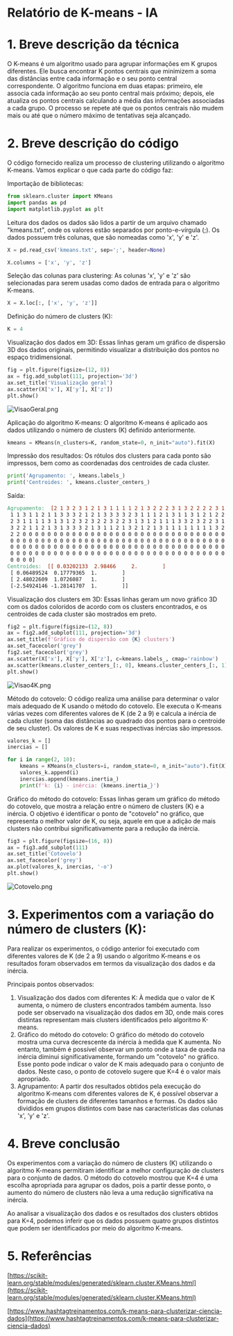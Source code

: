 # Relatório de K-means - IA

# **1. Breve descrição da técnica**

O K-means é um algoritmo usado para agrupar informações em K grupos diferentes. Ele busca encontrar K pontos centrais que minimizem a soma das distâncias entre cada informação e o seu ponto central correspondente. O algoritmo funciona em duas etapas: primeiro, ele associa cada informação ao seu ponto central mais próximo; depois, ele atualiza os pontos centrais calculando a média das informações associadas a cada grupo. O processo se repete até que os pontos centrais não mudem mais ou até que o número máximo de tentativas seja alcançado.

# **2. Breve descrição do código**

O código fornecido realiza um processo de clustering utilizando o algoritmo K-means. Vamos explicar o que cada parte do código faz:

Importação de bibliotecas:

```python
from sklearn.cluster import KMeans
import pandas as pd
import matplotlib.pyplot as plt
```

Leitura dos dados os dados são lidos a partir de um arquivo chamado "kmeans.txt", onde os valores estão separados por ponto-e-vírgula (;). Os dados possuem três colunas, que são nomeadas como 'x', 'y' e 'z'.

```python
X = pd.read_csv('kmeans.txt', sep=';', header=None)

X.columns = ['x', 'y', 'z']
```

Seleção das colunas para clustering: As colunas 'x', 'y' e 'z' são selecionadas para serem usadas como dados de entrada para o algoritmo K-means.

```python
X = X.loc[:, ['x', 'y', 'z']]
```

Definição do número de clusters (K):

```python
K = 4
```

Visualização dos dados em 3D: Essas linhas geram um gráfico de dispersão 3D dos dados originais, permitindo visualizar a distribuição dos pontos no espaço tridimensional.

```python
fig = plt.figure(figsize=(12, 8))
ax = fig.add_subplot(111, projection='3d')
ax.set_title('Visualização geral')
ax.scatter(X['x'], X['y'], X['z'])
plt.show()
```

![VisaoGeral.png](assets/VisaoGeral.png)

Aplicação do algoritmo K-means: O algoritmo K-means é aplicado aos dados utilizando o número de clusters (K) definido anteriormente.

```python
kmeans = KMeans(n_clusters=K, random_state=0, n_init="auto").fit(X)
```

Impressão dos resultados: Os rótulos dos clusters para cada ponto são impressos, bem como as coordenadas dos centroides de cada cluster.

```python
print('Agrupamento: ', kmeans.labels_)
print('Centroides: ', kmeans.cluster_centers_)
```

Saída:

```makefile
Agrupamento:  [2 1 3 2 3 1 2 1 3 1 1 1 1 2 1 3 2 2 2 3 1 3 2 2 2 2 3 1 2 1 1 3 2 1 2 3 1
 1 1 3 1 1 2 1 1 3 3 3 2 1 2 1 3 3 3 3 2 3 1 1 1 2 1 3 1 1 3 1 2 1 2 2 2 1
 2 3 1 1 1 1 3 1 3 1 2 3 2 3 2 2 3 2 2 3 1 3 1 2 1 1 1 3 3 2 3 2 2 3 1 2 1
 3 2 2 1 1 2 1 3 1 3 3 3 2 1 3 1 1 2 1 3 2 1 2 1 3 1 1 1 1 1 1 1 1 3 2 2 1
 2 2 0 0 0 0 0 0 0 0 0 0 0 0 0 0 0 0 0 0 0 0 0 0 0 0 0 0 0 0 0 0 0 0 0 0 0
 0 0 0 0 0 0 0 0 0 0 0 0 0 0 0 0 0 0 0 0 0 0 0 0 0 0 0 0 0 0 0 0 0 0 0 0 0
 0 0 0 0 0 0 0 0 0 0 0 0 0 0 0 0 0 0 0 0 0 0 0 0 0 0 0 0 0 0 0 0 0 0 0 0 0
 0 0 0 0 0 0 0 0 0 0 0 0 0 0 0 0 0 0 0 0 0 0 0 0 0 0 0 0 0 0 0 0 0 0 0 0 0
 0 0 0 0]
Centroides:  [[ 0.03202133  2.98466     2.        ]
 [ 0.06489524  0.17779365  1.        ]
 [ 2.48022609  1.0726087   1.        ]
 [-2.54924146 -1.28141707  1.        ]]
```

Visualização dos clusters em 3D: Essas linhas geram um novo gráfico 3D com os dados coloridos de acordo com os clusters encontrados, e os centroides de cada cluster são mostrados em preto.

```python
fig2 = plt.figure(figsize=(12, 8))
ax = fig2.add_subplot(111, projection='3d')
ax.set_title(f'Gráfico de dispersão com {K} clusters')
ax.set_facecolor('grey')
fig2.set_facecolor('grey')
ax.scatter(X['x'], X['y'], X['z'], c=kmeans.labels_, cmap='rainbow')
ax.scatter(kmeans.cluster_centers_[:, 0], kmeans.cluster_centers_[:, 1], kmeans.cluster_centers_[:, 2], c='black')
plt.show()
```

![Visao4K.png](assets/Visao4K.png)

Método do cotovelo: O código realiza uma análise para determinar o valor mais adequado de K usando o método do cotovelo. Ele executa o K-means várias vezes com diferentes valores de K (de 2 a 9) e calcula a inércia de cada cluster (soma das distâncias ao quadrado dos pontos para o centroide de seu cluster). Os valores de K e suas respectivas inércias são impressos.

```python
valores_k = []
inercias = []

for i in range(2, 10):
    kmeans = KMeans(n_clusters=i, random_state=0, n_init="auto").fit(X)
    valores_k.append(i)
    inercias.append(kmeans.inertia_)
    print(f'k: {i} - inércia: {kmeans.inertia_}')
```

Gráfico do método do cotovelo: Essas linhas geram um gráfico do método do cotovelo, que mostra a relação entre o número de clusters (K) e a inércia. O objetivo é identificar o ponto de "cotovelo" no gráfico, que representa o melhor valor de K, ou seja, aquele em que a adição de mais clusters não contribui significativamente para a redução da inércia.

```python
fig3 = plt.figure(figsize=(16, 8))
ax = fig3.add_subplot(111)
ax.set_title('Cotovelo')
ax.set_facecolor('grey')
ax.plot(valores_k, inercias, '-o')
plt.show()
```

![Cotovelo.png](assets/Cotovelo.png)

# 3. Experimentos com a variação do número de clusters (K):

Para realizar os experimentos, o código anterior foi executado com diferentes valores de K (de 2 a 9) usando o algoritmo K-means e os resultados foram observados em termos da visualização dos dados e da inércia.

Principais pontos observados:

1. Visualização dos dados com diferentes K:
À medida que o valor de K aumenta, o número de clusters encontrados também aumenta. Isso pode ser observado na visualização dos dados em 3D, onde mais cores distintas representam mais clusters identificados pelo algoritmo K-means.
2. Gráfico do método do cotovelo:
O gráfico do método do cotovelo mostra uma curva decrescente da inércia à medida que K aumenta. No entanto, também é possível observar um ponto onde a taxa de queda na inércia diminui significativamente, formando um "cotovelo" no gráfico. Esse ponto pode indicar o valor de K mais adequado para o conjunto de dados. Neste caso, o ponto de cotovelo sugere que K=4 é o valor mais apropriado.
3. Agrupamento:
A partir dos resultados obtidos pela execução do algoritmo K-means com diferentes valores de K, é possível observar a formação de clusters de diferentes tamanhos e formas. Os dados são divididos em grupos distintos com base nas características das colunas 'x', 'y' e 'z'.

# 4. Breve conclusão

Os experimentos com a variação do número de clusters (K) utilizando o algoritmo K-means permitiram identificar a melhor configuração de clusters para o conjunto de dados. O método do cotovelo mostrou que K=4 é uma escolha apropriada para agrupar os dados, pois a partir desse ponto, o aumento do número de clusters não leva a uma redução significativa na inércia.

Ao analisar a visualização dos dados e os resultados dos clusters obtidos para K=4, podemos inferir que os dados possuem quatro grupos distintos que podem ser identificados por meio do algoritmo K-means.

# 5. Referências

[https://scikit-learn.org/stable/modules/generated/sklearn.cluster.KMeans.html](https://scikit-learn.org/stable/modules/generated/sklearn.cluster.KMeans.html)

[https://www.hashtagtreinamentos.com/k-means-para-clusterizar-ciencia-dados](https://www.hashtagtreinamentos.com/k-means-para-clusterizar-ciencia-dados)